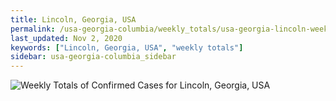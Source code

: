 ```yaml
---
title: Lincoln, Georgia, USA
permalink: /usa-georgia-columbia/weekly_totals/usa-georgia-lincoln-weekly_totals.html
last_updated: Nov 2, 2020
keywords: ["Lincoln, Georgia, USA", "weekly totals"]
sidebar: usa-georgia-columbia_sidebar
---
```


![Weekly Totals of Confirmed Cases for Lincoln, Georgia, USA](/covid_tracker/images/graphs/usa-georgia-lincoln-weekly_totals_graph.png)
